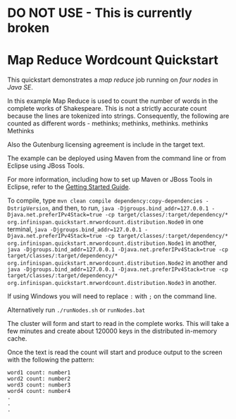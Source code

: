 **DO NOT USE - This is currently broken**
==========================

Map Reduce Wordcount Quickstart
==========================


This quickstart demonstrates a *map reduce* job running on *four nodes* in *Java SE*.

In this example Map Reduce is used to count the number of words in the complete works of Shakespeare. This is not a strictly accurate count because the lines are tokenized into strings. Consequently, the following are counted as different words - 
  methinks;
  methinks,
  methinks.
  methinks
  Methinks

Also the Gutenburg licensing agreement is include in the target text.

The example can be deployed using Maven from the command line or from Eclipse using
JBoss Tools.

For more information, including how to set up Maven or JBoss Tools in Eclipse, 
refer to the [Getting Started Guide](https://docs.jboss.org/author/display/ISPN/Getting+Started+Guide+-+Clustered+Cache+in+Java+SE).

To compile, type `mvn clean compile dependency:copy-dependencies -DstripVersion`, 
and then, to run, `java -Djgroups.bind_addr=127.0.0.1 -Djava.net.preferIPv4Stack=true -cp target/classes/:target/dependency/* org.infinispan.quickstart.mrwordcount.distribution.Node0` in one terminal,
`java -Djgroups.bind_addr=127.0.0.1 -Djava.net.preferIPv4Stack=true -cp target/classes/:target/dependency/* org.infinispan.quickstart.mrwordcount.distribution.Node1` in another, 
`java -Djgroups.bind_addr=127.0.0.1 -Djava.net.preferIPv4Stack=true -cp target/classes/:target/dependency/* org.infinispan.quickstart.mrwordcount.distribution.Node2` in another and 
`java -Djgroups.bind_addr=127.0.0.1 -Djava.net.preferIPv4Stack=true -cp target/classes/:target/dependency/* org.infinispan.quickstart.mrwordcount.distribution.Node3` in another.

If using Windows you will need to replace `:` with `;` on the command line.

Alternatively run `./runNodes.sh` or `runNodes.bat`


The cluster will form and start to read in the complete works. This will take a few minutes and create about 120000 keys in the distributed in-memory cache. 

Once the text is read the count will start and produce output to the screen with the following the pattern:

    word1 count: number1
    word2 count: number2
    word3 count: number3
    word4 count: number4
    .
    .
    .

